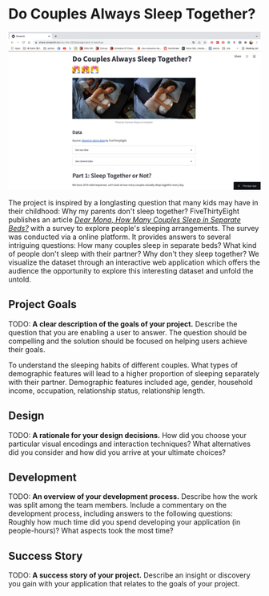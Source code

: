 # Do Couples Always Sleep Together?

![A screenshot of your application. Could be a GIF.](Figs/screenshot.png)

The project is inspired by a longlasting question that many kids may have in their childhood: Why my parents don't sleep together? FiveThirtyEight publishes an article [*Dear Mona, How Many Couples Sleep in Separate Beds?*](https://fivethirtyeight.com/features/dear-mona-how-many-couples-sleep-in-separate-beds/) with a survey to explore people's sleeping arrangements. The survey was conducted via a online platform. It provides answers to several intriguing questions: How many couples sleep in separate beds? What kind of people don't sleep with their partner? Why don't they sleep together? We visualize the dataset through an interactive web application which offers the audience the opportunity to explore this interesting dataset and unfold the untold.


## Project Goals

TODO: **A clear description of the goals of your project.** Describe the question that you are enabling a user to answer. The question should be compelling and the solution should be focused on helping users achieve their goals. 

To understand the sleeping habits of different couples. What types of demographic features will lead to a higher proportion of sleeping separately with their partner. Demographic features included age, gender, household income, occupation, relationship status, relationship length.

## Design

TODO: **A rationale for your design decisions.** How did you choose your particular visual encodings and interaction techniques? What alternatives did you consider and how did you arrive at your ultimate choices?

## Development

TODO: **An overview of your development process.** Describe how the work was split among the team members. Include a commentary on the development process, including answers to the following questions: Roughly how much time did you spend developing your application (in people-hours)? What aspects took the most time?

## Success Story

TODO:  **A success story of your project.** Describe an insight or discovery you gain with your application that relates to the goals of your project.
